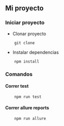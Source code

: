 ## Mi proyecto 
### Iniciar proyecto
* Clonar proyecto
```
    git clone
```
* Instalar dependencias
```
    npm install
```

### Comandos

#### Correr test
```
    npm run test
```

#### Correr allure reports
```
    npm run allure
```

